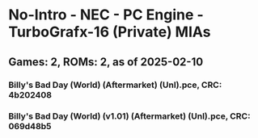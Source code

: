 # No-Intro - NEC - PC Engine - TurboGrafx-16 (Private) MIAs
## Games: 2, ROMs: 2, as of 2025-02-10

### Billy's Bad Day (World) (Aftermarket) (Unl).pce, CRC: 4b202408
### Billy's Bad Day (World) (v1.01) (Aftermarket) (Unl).pce, CRC: 069d48b5
